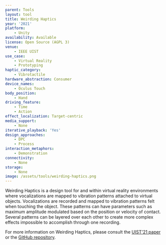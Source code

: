 ```yaml
---
parent: Tools
layout: tool
title: Weirding Haptics
year: '2021'
platform:
    - Unity
availability: Available
license: Open Source (AGPL 3)
venue:
    - IEEE UIST
use_case:
    - Virtual Reality
    - Prototyping
haptic_category:
    - Vibrotactile
hardware_abstraction: Consumer
device_names:
    - Oculus Touch
body_position:
    - Hand
driving_feature:
    - Time
    - Action
effect_localization: Target-centric
media_support:
    - None
iterative_playback: 'Yes'
design_approaches:
    - DPC
    - Process
interaction_metaphors:
    - Demonstration
connectivity:
    - None
storage:
    - None
image: /assets/tools/weirding-haptics.png
---
```

Weirding Haptics is a design tool for and within virtual reality environments where vocalizations are mapped to vibration patterns attached to virtual objects.
Vocalizations are recorded and mapped to vibration patterns felt when touching the object.
These patterns can have parameters such as maximum amplitude modulated based on the position or velocity of contact.
Several patterns can be layered over each other to create more complex effects impossible to accomplish through one recording.

For more information on Weirding Haptics, please consult the [UIST'21 paper](https://doi.org/10.1145/3472749.3474797) or the [GitHub repository](https://github.com/darty/wh).
